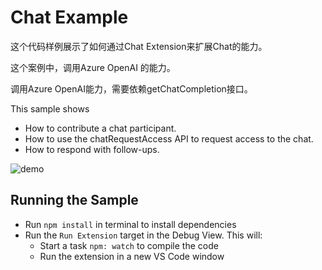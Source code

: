 # Chat Example

这个代码样例展示了如何通过Chat Extension来扩展Chat的能力。

这个案例中，调用Azure OpenAI 的能力。

调用Azure OpenAI能力，需要依赖getChatCompletion接口。

This sample shows

- How to contribute a chat participant.
- How to use the chatRequestAccess API to request access to the chat.
- How to respond with follow-ups.

![demo](./demo.png)

## Running the Sample

- Run `npm install` in terminal to install dependencies
- Run the `Run Extension` target in the Debug View. This will:
	- Start a task `npm: watch` to compile the code
	- Run the extension in a new VS Code window
